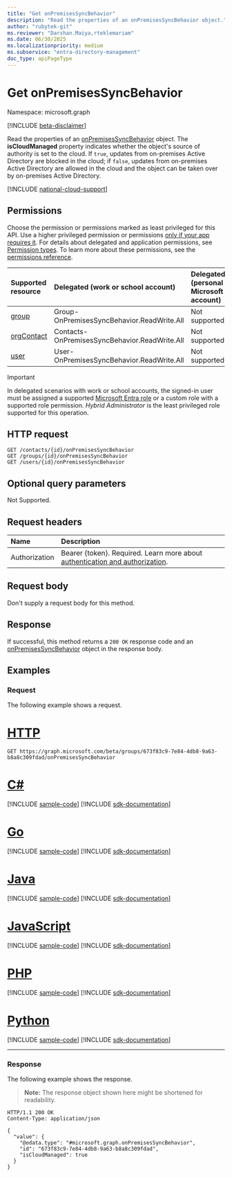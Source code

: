 ```yaml
---
title: "Get onPremisesSyncBehavior"
description: "Read the properties of an onPremisesSyncBehavior object."
author: "rubytek-git"
ms.reviewer: "Darshan.Maiya,rteklemariam"
ms.date: 06/30/2025
ms.localizationpriority: medium
ms.subservice: "entra-directory-management"
doc_type: apiPageType
---
```


# Get onPremisesSyncBehavior

Namespace: microsoft.graph

[!INCLUDE [beta-disclaimer](../../includes/beta-disclaimer.md)]

Read the properties of an [onPremisesSyncBehavior](../resources/onpremisessyncbehavior.md) object. The **isCloudManaged** property indicates whether the object's source of authority is set to the cloud. If `true`, updates from on-premises Active Directory are blocked in the cloud; if `false`, updates from on-premises Active Directory are allowed in the cloud and the object can be taken over by on-premises Active Directory.

[!INCLUDE [national-cloud-support](../../includes/all-clouds.md)]

## Permissions

Choose the permission or permissions marked as least privileged for this API. Use a higher privileged permission or permissions [only if your app requires it](/graph/permissions-overview#best-practices-for-using-microsoft-graph-permissions). For details about delegated and application permissions, see [Permission types](/graph/permissions-overview#permission-types). To learn more about these permissions, see the [permissions reference](/graph/permissions-reference).

| Supported resource | Delegated (work or school account) | Delegated (personal Microsoft account) | Application |
|:-|:-|:-|:-|
| [group](../resources/group.md)| Group-OnPremisesSyncBehavior.ReadWrite.All | Not supported. | Group-OnPremisesSyncBehavior.ReadWrite.All |
| [orgContact](../resources/contact.md)| Contacts-OnPremisesSyncBehavior.ReadWrite.All | Not supported. | Contacts-OnPremisesSyncBehavior.ReadWrite.All |
| [user](../resources/user.md)| User-OnPremisesSyncBehavior.ReadWrite.All | Not supported. | User-OnPremisesSyncBehavior.ReadWrite.All |

> [!IMPORTANT]
> In delegated scenarios with work or school accounts, the signed-in user must be assigned a supported [Microsoft Entra role](/entra/identity/role-based-access-control/permissions-reference?toc=%2Fgraph%2Ftoc.json) or a custom role with a supported role permission. *Hybrid Administrator* is the least privileged role supported for this operation.

## HTTP request

<!-- {
  "blockType": "ignored"
}
-->
``` http
GET /contacts/{id}/onPremisesSyncBehavior
GET /groups/{id}/onPremisesSyncBehavior
GET /users/{id}/onPremisesSyncBehavior
```

## Optional query parameters

Not Supported.

## Request headers

|Name|Description|
|:---|:---|
|Authorization|Bearer {token}. Required. Learn more about [authentication and authorization](/graph/auth/auth-concepts).|

## Request body

Don't supply a request body for this method.

## Response

If successful, this method returns a `200 OK` response code and an [onPremisesSyncBehavior](../resources/onpremisessyncbehavior.md) object in the response body.

## Examples

### Request

The following example shows a request.
# [HTTP](#tab/http)
<!-- {
  "blockType": "request",
  "name": "get_onpremisessyncbehavior"
}
-->
``` http
GET https://graph.microsoft.com/beta/groups/673f83c9-7e84-4db8-9a63-b8a8c309fdad/onPremisesSyncBehavior
```

# [C#](#tab/csharp)
[!INCLUDE [sample-code](../includes/snippets/csharp/get-onpremisessyncbehavior-csharp-snippets.md)]
[!INCLUDE [sdk-documentation](../includes/snippets/snippets-sdk-documentation-link.md)]

# [Go](#tab/go)
[!INCLUDE [sample-code](../includes/snippets/go/get-onpremisessyncbehavior-go-snippets.md)]
[!INCLUDE [sdk-documentation](../includes/snippets/snippets-sdk-documentation-link.md)]

# [Java](#tab/java)
[!INCLUDE [sample-code](../includes/snippets/java/get-onpremisessyncbehavior-java-snippets.md)]
[!INCLUDE [sdk-documentation](../includes/snippets/snippets-sdk-documentation-link.md)]

# [JavaScript](#tab/javascript)
[!INCLUDE [sample-code](../includes/snippets/javascript/get-onpremisessyncbehavior-javascript-snippets.md)]
[!INCLUDE [sdk-documentation](../includes/snippets/snippets-sdk-documentation-link.md)]

# [PHP](#tab/php)
[!INCLUDE [sample-code](../includes/snippets/php/get-onpremisessyncbehavior-php-snippets.md)]
[!INCLUDE [sdk-documentation](../includes/snippets/snippets-sdk-documentation-link.md)]

# [Python](#tab/python)
[!INCLUDE [sample-code](../includes/snippets/python/get-onpremisessyncbehavior-python-snippets.md)]
[!INCLUDE [sdk-documentation](../includes/snippets/snippets-sdk-documentation-link.md)]

---

### Response

The following example shows the response.
>**Note:** The response object shown here might be shortened for readability.
<!-- {
  "blockType": "response",
  "truncated": true,
  "@odata.type": "microsoft.graph.onPremisesSyncBehavior"
}
-->
``` http
HTTP/1.1 200 OK
Content-Type: application/json

{
  "value": {
    "@odata.type": "#microsoft.graph.onPremisesSyncBehavior",
    "id": "673f83c9-7e84-4db8-9a63-b8a8c309fdad",
    "isCloudManaged": true
  }
}
```

